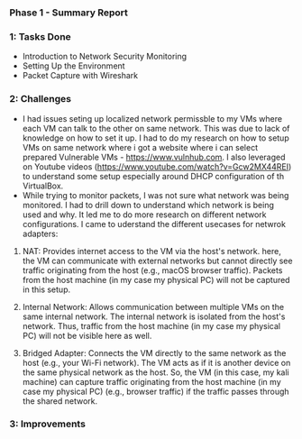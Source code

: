 ### Phase 1 - Summary Report

### 1: Tasks Done
- Introduction to Network Security Monitoring
- Setting Up the Environment
- Packet Capture with Wireshark


### 2: Challenges
- I had issues seting up localized network permissble to my VMs where each VM can talk to the other on same network. This was due to lack of knowledge on how to set it up. I had to do my research on how to setup VMs on same network where i got a website where i can select prepared Vulnerable VMs - https://www.vulnhub.com. I also leveraged on Youtube videos (https://www.youtube.com/watch?v=Gcw2MX44REI) to understand some setup especially around DHCP configuration of th VirtualBox.
- While trying to monitor packets, I was not sure what network was being monitored. I had to drill down to understand which network is being used and why. It led me to do more research on different network configurations. I came to uderstand the different usecases for netwrok adapters:
1. NAT: Provides internet access to the VM via the host's network. here, the VM can communicate with external networks but cannot directly see traffic originating from the host (e.g., macOS browser traffic). Packets from the host machine (in my case my physical PC) will not be captured in this setup.

2. Internal Network: Allows communication between multiple VMs on the same internal network. The internal network is isolated from the host's network. Thus, traffic from the host machine (in my case my physical PC) will not be visible here as well.

3. Bridged Adapter: Connects the VM directly to the same network as the host (e.g., your Wi-Fi network). The VM acts as if it is another device on the same physical network as the host. So, the VM (in this case, my kali machine) can capture traffic originating from the host machine (in my case my physical PC) (e.g., browser traffic) if the traffic passes through the shared network.

### 3: Improvements